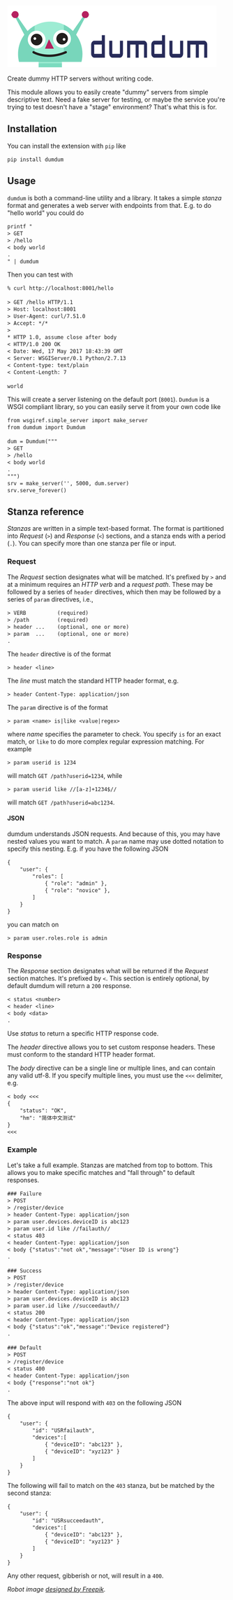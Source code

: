 [![dumdum](dumdum.png)](dumdum.png)

Create dummy HTTP servers without writing code.

This module allows you to easily create "dummy" servers from simple descriptive
text. Need a fake server for testing, or maybe the service you're trying to
test doesn't have a "stage" environment? That's what this is for.

## Installation

You can install the extension with ``pip`` like

```
pip install dumdum
```

## Usage

`dumdum` is both a command-line utility and a library. It takes a simple
_stanza_ format and generates a web server with endpoints from that. E.g. to do
"hello world" you could do

```
printf "
> GET
> /hello
< body world
.
" | dumdum
```

Then you can test with

```
% curl http://localhost:8001/hello

> GET /hello HTTP/1.1
> Host: localhost:8001
> User-Agent: curl/7.51.0
> Accept: */*
>
* HTTP 1.0, assume close after body
< HTTP/1.0 200 OK
< Date: Wed, 17 May 2017 18:43:39 GMT
< Server: WSGIServer/0.1 Python/2.7.13
< Content-type: text/plain
< Content-Length: 7

world
```

This will create a server listening on the default port (`8001`). `Dumdum` is a
WSGI compliant library, so you can easily serve it from your own code like

```
from wsgiref.simple_server import make_server
from dumdum import Dumdum

dum = Dumdum("""
> GET
> /hello
< body world
.
""")
srv = make_server('', 5000, dum.server)
srv.serve_forever()
```

## Stanza reference

_Stanzas_ are written in a simple text-based format. The format is partitioned into _Request_ (`>`) and _Response_ (`<`) sections, and a stanza ends with a period (`.`). You can specify more than one stanza per file or input.

### Request

The _Request_ section designates what will be matched. It's prefixed by `>` and at a minimum requires an _HTTP verb_ and a _request path_. These may be followed by a series of `header` directives, which then may be followed by a series of `param` directives, i.e.,

```
> VERB          (required)
> /path         (required)
> header ...    (optional, one or more)
> param  ...    (optional, one or more)
.
```

The `header` directive is of the format

```
> header <line>
```

The _line_ must match the standard HTTP header format, e.g.

```
> header Content-Type: application/json
```

The `param` directive is of the format

```
> param <name> is|like <value|regex>
```

where _name_ specifies the parameter to check. You specify `is` for an exact match, or `like` to do more complex regular expression matching. For example

```
> param userid is 1234
```

will match `GET /path?userid=1234`, while

```
> param userid like //[a-z]+1234$//
```

will match `GET /path?userid=abc1234`.

#### JSON

dumdum understands JSON requests. And because of this, you may have nested values you want to match. A `param` name may use dotted notation to specify this nesting. E.g. if you have the following JSON

```
{
    "user": {
        "roles": [
            { "role": "admin" },
            { "role": "novice" },
        ]
    }
}
```

you can match on

```
> param user.roles.role is admin
```

### Response

The _Response_ section designates what will be returned if the _Request_ section matches. It's prefixed by `<`. This section is entirely optional, by default dumdum will return a `200` response.


```
< status <number>
< header <line>
< body <data>
.
```

Use _status_ to return a specific HTTP response code.

The _header_ directive allows you to set custom response headers. These must conform to the standard HTTP header format.

The _body_ directive can be a single line or multiple lines, and can contain any valid utf-8. If you specify multiple lines, you must use the `<<<` delimiter, e.g.

```
< body <<<
{
    "status": "OK",
    "hm": "简体中文测试"
}
<<<
```

### Example

Let's take a full example. Stanzas are matched from top to bottom. This allows you to make specific matches and "fall through" to default responses.

```
### Failure
> POST
> /register/device
> header Content-Type: application/json
> param user.devices.deviceID is abc123
> param user.id like //failauth//
< status 403
< header Content-Type: application/json
< body {"status":"not ok","message":"User ID is wrong"}
.

### Success
> POST
> /register/device
> header Content-Type: application/json
> param user.devices.deviceID is abc123
> param user.id like //succeedauth//
< status 200
< header Content-Type: application/json
< body {"status":"ok","message":"Device registered"}
.

### Default
> POST
> /register/device
< status 400
< header Content-Type: application/json
< body {"response":"not ok"}
.
```

The above input will respond with `403` on the following JSON

```
{
    "user": {
        "id": "USRfailauth",
        "devices":[
            { "deviceID": "abc123" },
            { "deviceID": "xyz123" }
        ]
    }
}
```

The following will fail to match on the `403` stanza, but be matched by the second stanza:

```
{
    "user": {
        "id": "USRsucceedauth",
        "devices":[
            { "deviceID": "abc123" },
            { "deviceID": "xyz123" }
        ]
    }
}
```

Any other request, gibberish or not, will result in a `400`.  

_Robot image [designed by Freepik](http://www.freepik.com)._
